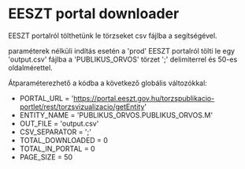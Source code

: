# EESZT portal downloader

EESZT portalról tölthetünk le törzseket csv fájlba a segítségével.

paraméterek nélküli indítás esetén a 'prod' EESZT portalról tölti le egy 'output.csv' fájlba a 'PUBLIKUS_ORVOS' törzet ';' delimiterrel és 50-es oldalmérettel.

Átparaméterezhető a kódba a következő globális változókkal:

- PORTAL_URL = 'https://portal.eeszt.gov.hu/torzspublikacio-portlet/rest/torzsvizualizacio/getEntity'
- ENTITY_NAME = 'PUBLIKUS_ORVOS.PUBLIKUS_ORVOS.M'
- OUT_FILE = 'output.csv'
- CSV_SEPARATOR = ';'
- TOTAL_DOWNLOADED = 0
- TOTAL_IN_PORTAL = 0
- PAGE_SIZE = 50
